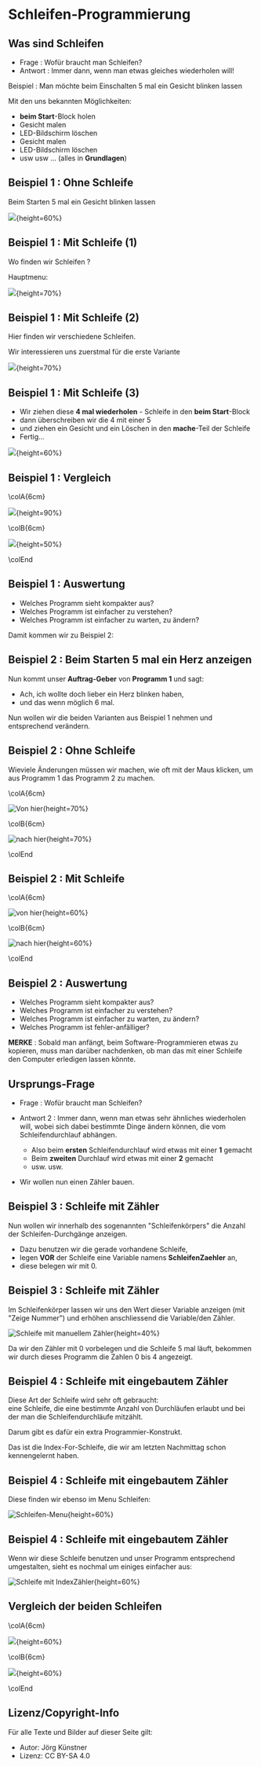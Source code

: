 # Schleifen-Programmierung

## Was sind Schleifen

* Frage : Wofür braucht man Schleifen?  
* Antwort : Immer dann, wenn man etwas gleiches wiederholen will!

Beispiel : Man möchte beim Einschalten 5 mal ein Gesicht blinken lassen

Mit den uns bekannten Möglichkeiten:

* __beim Start__-Block holen
* Gesicht malen
* LED-Bildschirm löschen
* Gesicht malen
* LED-Bildschirm löschen
* usw usw ...  (alles in __Grundlagen__)

## Beispiel 1 : Ohne Schleife

Beim Starten 5 mal ein Gesicht blinken lassen


![](pics/01_OhneSchleife.png){height=60%}


## Beispiel 1 : Mit Schleife (1)

Wo finden wir Schleifen ?

Hauptmenu: 



![](pics/Selection_001.png){height=70%}



## Beispiel 1 : Mit Schleife (2)

Hier finden wir verschiedene Schleifen.  

Wir interessieren uns zuerstmal für die erste Variante

![](pics/Selection_002.png){height=70%}

 

## Beispiel 1 : Mit Schleife (3)

* Wir ziehen diese __4 mal wiederholen__ - Schleife in den __beim Start__-Block  
* dann überschreiben wir die 4 mit einer 5
* und ziehen ein Gesicht und ein Löschen in den __mache__-Teil der Schleife
* Fertig...  

![](pics/02_MitSchleife.png){height=60%}


## Beispiel 1 : Vergleich

\colA{6cm}

![](pics/01_OhneSchleife.png){height=90%}

\colB{6cm}


![](pics/02_MitSchleife.png){height=50%}

\colEnd


## Beispiel 1 : Auswertung

* Welches Programm sieht kompakter aus?
* Welches Programm ist einfacher zu verstehen?
* Welches Programm ist einfacher zu warten, zu ändern?

Damit kommen wir zu Beispiel 2:

## Beispiel 2 : Beim Starten 5 mal ein Herz anzeigen  

Nun kommt unser __Auftrag-Geber__ von __Programm 1__ und sagt:  

* Ach, ich wollte doch lieber ein Herz blinken haben, 
* und das wenn möglich 6 mal.  

Nun wollen wir die beiden Varianten aus Beispiel 1 nehmen und entsprechend verändern.



## Beispiel 2 : Ohne Schleife

Wieviele Änderungen müssen wir machen, wie oft mit der Maus klicken, um aus Programm 1 das Programm 2 zu machen.

\colA{6cm}

![Von hier](pics/01_OhneSchleife.png){height=70%}

\colB{6cm}

![nach hier](pics/03_OhneSchleife.png){height=70%}

\colEnd

## Beispiel 2 : Mit Schleife

\colA{6cm}

![von hier](pics/02_MitSchleife.png){height=60%}

\colB{6cm}

![nach hier](pics/04_MitSchleife.png){height=60%}

\colEnd

## Beispiel 2 : Auswertung

* Welches Programm sieht kompakter aus?
* Welches Programm ist einfacher zu verstehen?
* Welches Programm ist einfacher zu warten, zu ändern?
* Welches Programm ist fehler-anfälliger?

__MERKE__ : Sobald man anfängt, beim Software-Programmieren etwas zu kopieren, muss man darüber nachdenken, 
ob man das mit einer Schleife den Computer erledigen lassen könnte. 



## Ursprungs-Frage

- Frage : Wofür braucht man Schleifen? 

- Antwort 2 : Immer dann, wenn man etwas sehr ähnliches wiederholen will, wobei sich dabei bestimmte Dinge ändern können, die vom Schleifendurchlauf abhängen.
  - Also beim __ersten__ Schleifendurchlauf wird etwas mit einer __1__ gemacht
  - Beim __zweiten__ Durchlauf wird etwas mit einer __2__ gemacht 
  - usw. usw.
- Wir wollen nun einen Zähler bauen.



## Beispiel 3 : Schleife mit Zähler

Nun wollen wir innerhalb des sogenannten "Schleifenkörpers" die Anzahl der Schleifen-Durchgänge anzeigen.

* Dazu benutzen wir die gerade vorhandene Schleife, 
* legen __VOR__ der Schleife eine Variable namens __SchleifenZaehler__ an, 
* diese belegen wir mit 0.

## Beispiel 3 : Schleife mit Zähler

Im Schleifenkörper lassen wir uns den Wert dieser Variable anzeigen (mit "Zeige Nummer") und erhöhen anschliessend die Variable/den Zähler.

![Schleife mit manuellem Zähler](./pics/11_Schleife_mit_Zaehler.png){height=40%}

Da wir den Zähler mit 0 vorbelegen und die Schleife 5 mal läuft, bekommen wir durch dieses Programm die Zahlen 0 bis 4 angezeigt.


## Beispiel 4 : Schleife mit eingebautem Zähler

Diese Art der Schleife wird sehr oft gebraucht:  
eine Schleife, die eine bestimmte Anzahl von Durchläufen erlaubt und bei der man die Schleifendurchläufe mitzählt.

Darum gibt es dafür ein extra Programmier-Konstrukt. 

Das ist die Index-For-Schleife, die wir am letzten Nachmittag schon kennengelernt haben.

## Beispiel 4 : Schleife mit eingebautem Zähler

Diese finden wir ebenso im Menu Schleifen:

![Schleifen-Menu](./pics/12a_SchleifeMitIndex_Menu.png){height=60%}

## Beispiel 4 : Schleife mit eingebautem Zähler

Wenn wir diese Schleife benutzen und unser Programm entsprechend umgestalten, sieht es nochmal um einiges einfacher aus:  


![Schleife mit IndexZähler](./pics/12_Schleife_mit_IndexZaehler.png){height=60%}


## Vergleich der beiden Schleifen

\colA{6cm}

![](./pics/11_Schleife_mit_Zaehler.png){height=60%}

\colB{6cm}


![](./pics/12_Schleife_mit_IndexZaehler.png){height=60%}

\colEnd

## Lizenz/Copyright-Info
Für alle Texte und Bilder auf dieser Seite gilt:

* Autor: Jörg Künstner
* Lizenz: CC BY-SA 4.0

